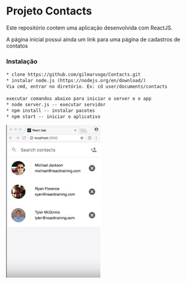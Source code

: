 # Projeto Contacts

Este repositório contem uma aplicação desenvolvida com ReactJS. 

A página inicial possui ainda um link para uma página de cadastros de contatos

### Instalação

```
* clone https://github.com/gilmarvoge/Contacts.git
* instalar node.js (https://nodejs.org/en/download/)
Via cmd, entrar no diretório. Ex: cd user/documents/contacts

executar comandos abaixo para iniciar o server e o app
* node server.js -- executar servidor
* npm install -- instalar pacotes
* npm start -- iniciar o aplicativo
```


![](app.png)
